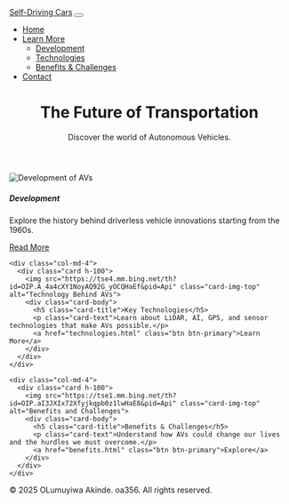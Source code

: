 <!-- DEVELOPER: Olumuyiwa Akinde, IS117-004, Fall 2024 -->
<!DOCTYPE html>
<html lang="en">
<head>
  <meta charset="UTF-8">
  <meta name="viewport" content="width=device-width, initial-scale=1">
  <title>Self-Driving Cars - Home</title>
  <link href="https://cdn.jsdelivr.net/npm/bootstrap@5.3.2/dist/css/bootstrap.min.css" rel="stylesheet">
  <link rel="stylesheet" href="styles.css">
</head>
<body>

<!-- Navbar -->
<nav class="navbar navbar-expand-lg navbar-dark bg-dark">
  <div class="container-fluid">
    <a class="navbar-brand" href="index.html">Self-Driving Cars</a>
    <button class="navbar-toggler" type="button" data-bs-toggle="collapse" data-bs-target="#navbarNav">
      <span class="navbar-toggler-icon"></span>
    </button>
    <div class="collapse navbar-collapse" id="navbarNav">
      <ul class="navbar-nav">
        <li class="nav-item">
          <a class="nav-link active" href="index.html">Home</a>
        </li>
        <li class="nav-item dropdown">
          <a class="nav-link dropdown-toggle" href="#" role="button" data-bs-toggle="dropdown">Learn More</a>
          <ul class="dropdown-menu">
            <li><a class="dropdown-item" href="development.html">Development</a></li>
            <li><a class="dropdown-item" href="technologies.html">Technologies</a></li>
            <li><a class="dropdown-item" href="benefits.html">Benefits & Challenges</a></li>
          </ul>
        </li>
        <li class="nav-item">
          <a class="nav-link" href="contact.html">Contact</a>
        </li>
      </ul>
    </div>
  </div>
</nav>

<!-- Hero Section -->
<header class="bg-primary text-white text-center py-5">
  <div class="container">
    <h1 class="display-4">The Future of Transportation</h1>
    <p class="lead">Discover the world of Autonomous Vehicles.</p>
  </div>
</header>

<!-- Main Content with Cards -->
<div class="container my-5">
  <div class="row g-4">
    <div class="col-md-4">
      <div class="card h-100">
        <img src="https://tse1.mm.bing.net/th?id=OIP.jg0qtzqwSZUP9ndFZAz4-QHaE8&cb=iwp1&pid=Api" class="card-img-top" alt="Development of AVs">
        <div class="card-body">
          <h5 class="card-title">Development</h5>
          <p class="card-text">Explore the history behind driverless vehicle innovations starting from the 1960s.</p>
          <a href="development.html" class="btn btn-primary">Read More</a>
        </div>
      </div>
    </div>

    <div class="col-md-4">
      <div class="card h-100">
        <img src="https://tse4.mm.bing.net/th?id=OIP.A_4a4cXY1NoyAQ92G_yOCQHaEf&pid=Api" class="card-img-top" alt="Technology Behind AVs">
        <div class="card-body">
          <h5 class="card-title">Key Technologies</h5>
          <p class="card-text">Learn about LiDAR, AI, GPS, and sensor technologies that make AVs possible.</p>
          <a href="technologies.html" class="btn btn-primary">Learn More</a>
        </div>
      </div>
    </div>

    <div class="col-md-4">
      <div class="card h-100">
        <img src="https://tse1.mm.bing.net/th?id=OIP.aI3JXIx72Xfyjkqpb0z1lwHaE8&pid=Api" class="card-img-top" alt="Benefits and Challenges">
        <div class="card-body">
          <h5 class="card-title">Benefits & Challenges</h5>
          <p class="card-text">Understand how AVs could change our lives and the hurdles we must overcome.</p>
          <a href="benefits.html" class="btn btn-primary">Explore</a>
        </div>
      </div>
    </div>
  </div>
</div>

<!-- Footer -->
<footer class="bg-dark text-white text-center p-3">
  <p>&copy; 2025 OLumuyiwa Akinde. oa356. All rights reserved.</p>
</footer>

<script src="https://cdn.jsdelivr.net/npm/bootstrap@5.3.2/dist/js/bootstrap.bundle.min.js"></script>
</body>
</html>
